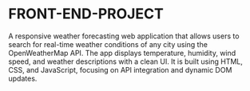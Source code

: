 # FRONT-END-PROJECT
A responsive weather forecasting web application that allows users to search for real-time weather conditions of any city using the OpenWeatherMap API. The app displays temperature, humidity, wind speed, and weather descriptions with a clean UI. It is built using HTML, CSS, and JavaScript, focusing on API integration and dynamic DOM updates.
